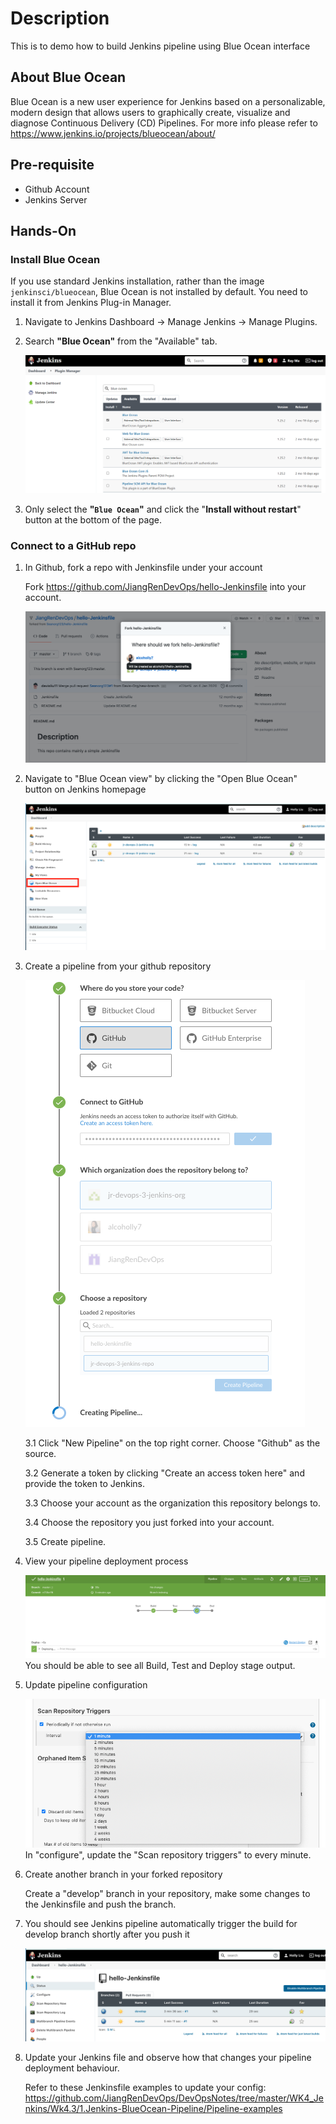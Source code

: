 # Description

This is to demo how to build Jenkins pipeline using Blue Ocean interface

## About Blue Ocean

Blue Ocean is a new user experience for Jenkins based on a personalizable, modern design that allows users to graphically create, visualize and diagnose Continuous Delivery (CD) Pipelines. For more info please refer to <https://www.jenkins.io/projects/blueocean/about/>

## Pre-requisite

- Github Account
- Jenkins Server

## Hands-On

### Install Blue Ocean

If you use standard Jenkins installation, rather than the image `jenkinsci/blueocean`, Blue Ocean is not installed by default. You need to install it from Jenkins Plug-in Manager.

1. Navigate to Jenkins Dashboard -> Manage Jenkins -> Manage Plugins.

2. Search **"Blue Ocean"** from the "Available" tab.

    ![Alt text](images/plugin-blue-ocean-search.png?raw=true)

3. Only select the **"`Blue Ocean`"** and click the "**Install without restart**" button at the bottom of the page.

### Connect to a GitHub repo

1. In Github, fork a repo with Jenkinsfile under your account

    Fork <https://github.com/JiangRenDevOps/hello-Jenkinsfile> into your account.

    ![Alt text](images/jenkins-blueocean-pipeline-01.png?raw=true)

2. Navigate to "Blue Ocean view" by clicking the "Open Blue Ocean" button on Jenkins homepage

    ![Alt text](images/jenkins-blueocean-pipeline-02.png?raw=true)

3. Create a pipeline from your github repository

    ![Alt text](images/jenkins-blueocean-pipeline-03.png?raw=true)

    3.1 Click "New Pipeline" on the top right corner.
    Choose "Github" as the source.

    3.2 Generate a token by clicking "Create an access token here" and provide the token to Jenkins.

    3.3 Choose your account as the organization this repository belongs to.

    3.4 Choose the repository you just forked into your account.

    3.5 Create pipeline.

4. View your pipeline deployment process

    ![Alt text](images/jenkins-blueocean-pipeline-04.png?raw=true)
    You should be able to see all Build, Test and Deploy stage output.

5. Update pipeline configuration

    ![Alt text](images/jenkins-blueocean-pipeline-05.png?raw=true)
    In "configure", update the "Scan repository triggers" to every minute.

6. Create another branch in your forked repository

    Create a "develop" branch in your repository, make some changes to the Jenkinsfile and push the branch.

7. You should see Jenkins pipeline automatically trigger the build for develop branch shortly after you push it

    ![Alt text](images/jenkins-blueocean-pipeline-06.png?raw=true)

8. Update your Jenkins file and observe how that changes your pipeline deployment behaviour.

    Refer to these Jenkinsfile examples to update your config: <https://github.com/JiangRenDevOps/DevOpsNotes/tree/master/WK4_Jenkins/Wk4.3/1.Jenkins-BlueOcean-Pipeline/Pipeline-examples>
